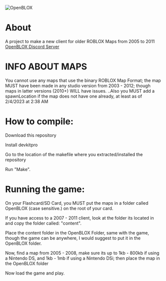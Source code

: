 ![OpenBLOX](https://cdn.discordapp.com/attachments/818207854292369432/1071302355129208923/OpenBLOX.png)
# About
 A project to make a new client for older ROBLOX Maps from 2005 to 2011\
 [OpenBLOX Discord Server](https://discord.gg/Wf2bbU5z5J)
 
# INFO ABOUT MAPS
You cannot use any maps that use the binary ROBLOX Map Format; the map MUST have been made in any studio version from 2003 - 2012;
though maps in latter versions (2010+) WILL have issues.
..Also you MUST add a spawnLocation if the map does not have one already, at least as of 2/4/2023 at 2:38 AM

# How to compile:
Download this repository

Install devkitpro

Go to the location of the makefile where you extracted/installed the repository

Run "Make".

# Running the game:
On your Flashcard/SD Card, you MUST put the maps in a folder called OpenBLOX (case sensitive.) on the root of your card.

If you have access to a 2007 - 2011 client, look at the folder its located in and copy the folder called: "content".

Place the content folder in the OpenBLOX Folder, same with the game, though the game can be anywhere, I would suggest to put it in the OpenBLOX folder.

Now, find a map from 2005 - 2008, make sure its up to 1kb - 800kb if using a Nintendo DS, and 1kb - 1mb if using a Nintendo DSi; then place the map in the OpenBLOX folder

Now load the game and play.
